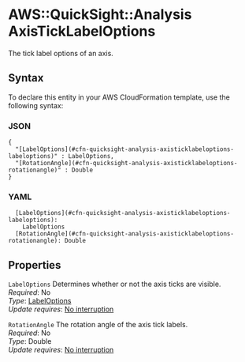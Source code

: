 # AWS::QuickSight::Analysis AxisTickLabelOptions<a name="aws-properties-quicksight-analysis-axisticklabeloptions"></a>

The tick label options of an axis\.

## Syntax<a name="aws-properties-quicksight-analysis-axisticklabeloptions-syntax"></a>

To declare this entity in your AWS CloudFormation template, use the following syntax:

### JSON<a name="aws-properties-quicksight-analysis-axisticklabeloptions-syntax.json"></a>

```
{
  "[LabelOptions](#cfn-quicksight-analysis-axisticklabeloptions-labeloptions)" : LabelOptions,
  "[RotationAngle](#cfn-quicksight-analysis-axisticklabeloptions-rotationangle)" : Double
}
```

### YAML<a name="aws-properties-quicksight-analysis-axisticklabeloptions-syntax.yaml"></a>

```
  [LabelOptions](#cfn-quicksight-analysis-axisticklabeloptions-labeloptions):
    LabelOptions
  [RotationAngle](#cfn-quicksight-analysis-axisticklabeloptions-rotationangle): Double
```

## Properties<a name="aws-properties-quicksight-analysis-axisticklabeloptions-properties"></a>

`LabelOptions` <a name="cfn-quicksight-analysis-axisticklabeloptions-labeloptions"></a>
Determines whether or not the axis ticks are visible\.  
_Required_: No  
_Type_: [LabelOptions](aws-properties-quicksight-analysis-labeloptions.md)  
_Update requires_: [No interruption](https://docs.aws.amazon.com/AWSCloudFormation/latest/UserGuide/using-cfn-updating-stacks-update-behaviors.html#update-no-interrupt)

`RotationAngle` <a name="cfn-quicksight-analysis-axisticklabeloptions-rotationangle"></a>
The rotation angle of the axis tick labels\.  
_Required_: No  
_Type_: Double  
_Update requires_: [No interruption](https://docs.aws.amazon.com/AWSCloudFormation/latest/UserGuide/using-cfn-updating-stacks-update-behaviors.html#update-no-interrupt)
